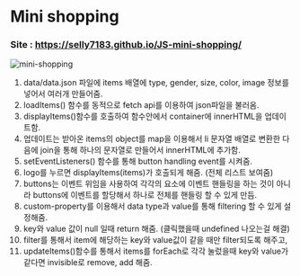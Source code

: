 # Mini shopping
### Site : https://selly7183.github.io/JS-mini-shopping/
![mini-shopping](https://user-images.githubusercontent.com/88068412/211608194-ea39822b-9465-461f-92c7-9c81a1a80b85.png)

1. data/data.json 파일에 items 배열에 type, gender, size, color, image 정보를 넣어서 여러개 만들어줌.
2. loadItems() 함수를 동적으로 fetch api를 이용하여 json파일을 불러옴.
3. displayItems()함수를 호출하여 함수안에서 container에 innerHTML을 업데이트함.
4. 업데이트는 받아온 items의 object를 map을 이용해서 li 문자열 배열로 변환한 다음에 join을 통해 하나의 문자열로 만들어서 innerHTML에 추가함.
5. setEventListeners() 함수를 통해 button handling event를 시켜줌.
6. logo를 누르면 displayItems(items)가 호출되게 해줌. (전체 리스트 보여줌)
7. buttons는 이벤트 위임을 사용하여 각각의 요소에 이벤트 핸들링을 하는 것이 아니라 buttons에 이벤트를 할당해서 하나로 전체를 핸들링 할 수 있게 만듬.
8. custom-property를 이용해서 data type과 value를 통해 filtering 할 수 있게 설정해줌.
9. key와 value 값이 null 일때 return 해줌. (클릭했을때 undefined 나오는걸 해결)
10. filter를 통해서 item에 해당하는 key와 value값이 같을 때만 filter되도록 해주고,
11. updateItems()함수를 통해서 items를 forEach로 각각 눌렀을때 key와 value가 같다면 invisible로 remove, add 해줌.

